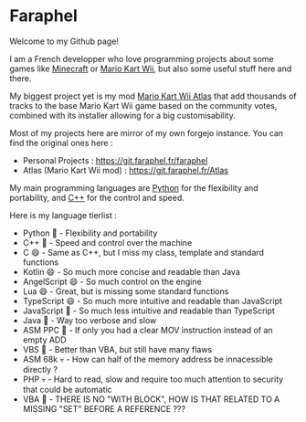 # Faraphel

Welcome to my Github page!

I am a French developper who love programming projects about some games like [Minecraft](https://www.minecraft.net/) 
or [Mario Kart Wii](https://fr.wikipedia.org/wiki/Mario_Kart_Wii), but also some useful stuff here and there.

My biggest project yet is my mod [Mario Kart Wii Atlas](https://www.faraphel.fr/atlas/) that add thousands of tracks to 
the base Mario Kart Wii game based on the community votes, combined with its installer allowing for a big customisability.

Most of my projects here are mirror of my own forgejo instance. You can find the original ones here : 
- Personal Projects : https://git.faraphel.fr/faraphel
- Atlas (Mario Kart Wii mod) : https://git.faraphel.fr/Atlas

My main programming languages are [Python](https://www.python.org/) for the flexibility and portability, 
and [C++](https://cplusplus.com/) for the control and speed.

Here is my language tierlist :
- Python 💌 - Flexibility and portability
- C++ 💌 - Speed and control over the machine
- C 😄 - Same as C++, but I miss my class, template and standard functions
- Kotlin 😄 - So much more concise and readable than Java
- AngelScript 😄 - So much control on the engine
- Lua 😄 - Great, but is missing some standard functions
- TypeScript 😄 - So much more intuitive and readable than JavaScript
- JavaScript 🤔 - So much less intuitive and readable than TypeScript
- Java 🤔 - Way too verbose and slow
- ASM PPC 🤔 - If only you had a clear MOV instruction instead of an empty ADD
- VBS 🤔 - Better than VBA, but still have many flaws
- ASM 68k 💀 - How can half of the memory address be innacessible directly ?
- PHP 💀 - Hard to read, slow and require too much attention to security that could be automatic 
- VBA 👹 - THERE IS NO "WITH BLOCK", HOW IS THAT RELATED TO A MISSING "SET" BEFORE A REFERENCE ??? 
